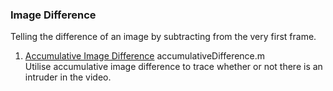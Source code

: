 ### Image Difference
Telling the difference of an image by subtracting from the very first frame.

1. [Accumulative Image Difference](../master/9.%20Image%20Difference/accumulativeDifference.m) accumulativeDifference.m  
Utilise accumulative image difference to trace whether or not there is an intruder in the video.